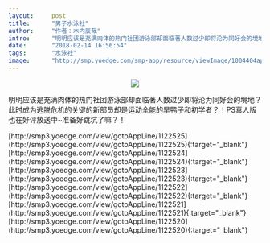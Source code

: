 ```yaml
---
layout:     post
title:      "男子水泳社"
author:     "作者：木内辰哉"
intro:      "明明应该是充满肉体的热门社团游泳部却面临著人数过少即将沦为同好会的境地？此时成为逃脱危机的关键的新部员却是运动全能的旱鸭子和初学者？！PS真人版也在好评放送中~准备好跳坑了嘛？！"
date:       "2018-02-14 16:56:54"
tags:       "水泳社"
image:      "http://smp.yoedge.com/smp-app/resource/viewImage/1004404appline.png"
---
```

<div style="text-align: center">
<p><img src="http://smp.yoedge.com/smp-app/resource/viewImage/1004404appline.png"/></p>
</div>
<p class="post-meta">
<span>明明应该是充满肉体的热门社团游泳部却面临著人数过少即将沦为同好会的境地？此时成为逃脱危机的关键的新部员却是运动全能的旱鸭子和初学者？！PS真人版也在好评放送中~准备好跳坑了嘛？！</span>
</p>
[http://smp3.yoedge.com/view/gotoAppLine/1122525](http://smp3.yoedge.com/view/gotoAppLine/1122525){:target="_blank"}
[http://smp3.yoedge.com/view/gotoAppLine/1122524](http://smp3.yoedge.com/view/gotoAppLine/1122524){:target="_blank"}
[http://smp3.yoedge.com/view/gotoAppLine/1122523](http://smp3.yoedge.com/view/gotoAppLine/1122523){:target="_blank"}
[http://smp3.yoedge.com/view/gotoAppLine/1122522](http://smp3.yoedge.com/view/gotoAppLine/1122522){:target="_blank"}
[http://smp3.yoedge.com/view/gotoAppLine/1122521](http://smp3.yoedge.com/view/gotoAppLine/1122521){:target="_blank"}
[http://smp3.yoedge.com/view/gotoAppLine/1122520](http://smp3.yoedge.com/view/gotoAppLine/1122520){:target="_blank"}


